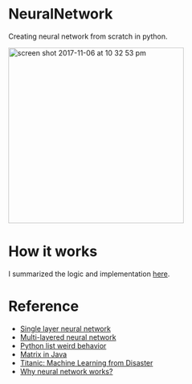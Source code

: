 # NeuralNetwork
Creating neural network from scratch in python.

<img width="349" alt="screen shot 2017-11-06 at 10 32 53 pm" src="https://user-images.githubusercontent.com/21322866/32480236-7610e676-c342-11e7-801a-6c90823ad5ba.png">

# How it works
I summarized the logic and implementation [here](https://medium.com/@ionejunhong/how-to-build-your-own-neural-network-from-scratch-notes-8782b3c91).

# Reference
* [Single layer neural network](https://medium.com/technology-invention-and-more/how-to-build-a-simple-neural-network-in-9-lines-of-python-code-cc8f23647ca1)
* [Multi-layered neural network](https://medium.com/technology-invention-and-more/how-to-build-a-multi-layered-neural-network-in-python-53ec3d1d326a)
* [Python list weird behavior](https://stackoverflow.com/questions/2739552/2d-list-has-weird-behavor-when-trying-to-modify-a-single-value)
* [Matrix in Java](https://introcs.cs.princeton.edu/java/95linear/Matrix.java.html)
* [Titanic: Machine Learning from Disaster](https://www.kaggle.com/c/titanic)
* [Why neural network works?](https://www.youtube.com/watch?v=aircAruvnKk)
